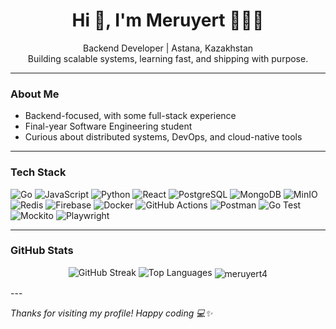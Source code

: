 <h1 align="center">Hi 👋, I'm Meruyert 👩🏻‍💻</h1>

<p align="center">
  Backend Developer | Astana, Kazakhstan<br>
  Building scalable systems, learning fast, and shipping with purpose.
</p>

---

### About Me

- Backend-focused, with some full-stack experience  
- Final-year Software Engineering student  
- Curious about distributed systems, DevOps, and cloud-native tools  

---

### Tech Stack  

![Go](https://img.shields.io/badge/Go-a970ff?style=for-the-badge&logo=go&logoColor=white)
![JavaScript](https://img.shields.io/badge/JavaScript-9D00FF?style=for-the-badge&logo=javascript&logoColor=white)
![Python](https://img.shields.io/badge/Python-9D00FF?style=for-the-badge&logo=python&logoColor=white)
![React](https://img.shields.io/badge/React-9D00FF?style=for-the-badge&logo=react&logoColor=white)
![PostgreSQL](https://img.shields.io/badge/PostgreSQL-9D00FF?style=for-the-badge&logo=postgresql&logoColor=white)
![MongoDB](https://img.shields.io/badge/MongoDB-9D00FF?style=for-the-badge&logo=mongodb&logoColor=white)
![MinIO](https://img.shields.io/badge/MinIO-9D00FF?style=for-the-badge&logo=minio&logoColor=white)
![Redis](https://img.shields.io/badge/Redis-9D00FF?style=for-the-badge&logo=redis&logoColor=white)
![Firebase](https://img.shields.io/badge/Firebase-9D00FF?style=for-the-badge&logo=firebase&logoColor=white)
![Docker](https://img.shields.io/badge/Docker-9D00FF?style=for-the-badge&logo=docker&logoColor=white)
![GitHub Actions](https://img.shields.io/badge/GitHub%20Actions-9D00FF?style=for-the-badge&logo=github-actions&logoColor=white)
![Postman](https://img.shields.io/badge/Postman-9D00FF?style=for-the-badge&logo=postman&logoColor=white)
![Go Test](https://img.shields.io/badge/Go%20Test-9D00FF?style=for-the-badge&logo=go&logoColor=white)
![Mockito](https://img.shields.io/badge/Mockito-9D00FF?style=for-the-badge&logo=java&logoColor=white)
![Playwright](https://img.shields.io/badge/Playwright-9D00FF?style=for-the-badge&logo=playwright&logoColor=white)

---
### GitHub Stats

<p align="center">
  <img src="https://github-readme-streak-stats.herokuapp.com/?user=meruyert4&theme=midnight-purple&hide_border=false" alt="GitHub Streak" />
  <img src="https://github-readme-stats.vercel.app/api/top-langs/?username=meruyert4&theme=midnight-purple&layout=compact&hide_border=false" alt="Top Languages"/>
  <img align="center" src="https://github-readme-stats.vercel.app/api?username=meruyert4&theme=midnight-purple&layout=compact&hide_border=false" alt="meruyert4"/>
</p>
---


<p align="left"><i>Thanks for visiting my profile! Happy coding 💻✨</i></p>
